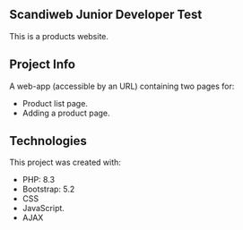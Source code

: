 ## Scandiweb Junior Developer Test

This is a products website.

## Project Info

A web-app (accessible by an URL) containing two pages for:

* Product list page.
* Adding a product page.

## Technologies

This project was created with:

* PHP: 8.3
* Bootstrap: 5.2
* CSS
* JavaScript.
* AJAX
